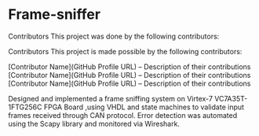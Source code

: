 # Frame-sniffer
Contributors
This project was done  by the following contributors:

Contributors
This project is made possible by the following contributors:

[Contributor Name](GitHub Profile URL) – Description of their contributions
[Contributor Name](GitHub Profile URL) – Description of their contributions
[Contributor Name](GitHub Profile URL) – Description of their contributions



Designed and implemented a frame sniffing system on Virtex-7 VC7A35T-1FTG256C FPGA Board ,using VHDL and state machines to validate input frames received
through CAN protocol. Error detection was automated using the Scapy library and monitored via Wireshark.
